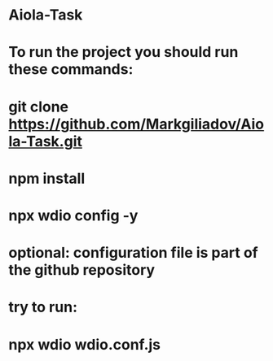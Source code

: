 # Aiola-Task

# To run the project you should run these commands:

# git clone https://github.com/Markgiliadov/Aiola-Task.git

# npm install

# npx wdio config -y

# optional: configuration file is part of the github repository

# try to run:

# npx wdio wdio.conf.js
